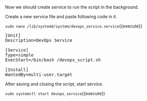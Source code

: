 Now we should create service to run the script in the background.

Create a new service file and paste following code in it.

`sudo nano /lib/systemd/system/devops_service.service`{{execute}}

<pre>
[Unit]
Description=DevOps Service

[Service]
Type=simple
ExecStart=/bin/bash /devops_script.sh

[Install]
WantedBy=multi-user.target
</pre>

After saving and closing the script, start service.

`sudo systemctl start devops_service`{{execute}}
